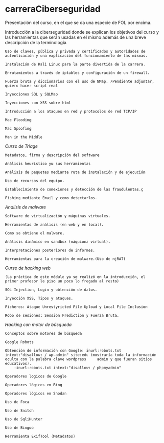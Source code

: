 # carreraCiberseguridad

Presentación del curso, en el que se da una especie de FOL por encima.

Introducción a la ciberseguridad donde se explican los objetivos del curso y las herramientas que serán usadas en el mismo además de una breve descripción de la terminología.

    Uso de claves, pública y privada y certificados y autoridades de autenticación y una explicación del funcionamiento de las mismas.

    Instalación de Kali Linux para la parte divertida de la carrera.

    Enrutamientos a través de iptables y configuración de un firewall.

    Fuerza bruta y diccionarios con el uso de NMap. /Pendiente adjuntar, quiero hacer script real

    Inyecciones SQL y SQLMap

    Inyecciones con XSS sobre html

    Introducción a los ataques en red y protocolos de red TCP/IP

    Mac Flooding

    Mac Spoofing

    Man in the Middle

*Curso de Triage*

    Metadatos, firma y descripción del software

    Análisis heurístico yu sus herramientas

    Análisis de paquetes mediante ruta de instalación y de ejecución

    Uso de recursos del equipo.

    Establecimiento de conexiones y detección de las fraudulentas.ç

    Fishing mediante Email y como detectarlos.

*Analisis de malware*

    Software de virtualización y máquinas virtuales.

    Herramientas de análisis (en web y en local).

    Como se obtiene el malware.

    Análisis dinámico en sandbox (máquiona virtual).

    Interpretaciones posteriores de informes.

    Herramientas para la creación de malware.(Uso de njRAT)

*Curso de hacking web* 

    (La práctica de este módulo ya se realizó en la introducción, el primer profesor le piso un poco lo fregado al resto)

    SQL Injection, Login y obtención de datos.

    Inyección XSS, Tipos y ataques.

    Ficheros: Ataque Unrestyricted File Upload y Local File Inclusion

    Robo de sesiones: Session Prediction y Fuerza Bruta.

*Hacking con motor de búsqueda*

    Conceptos sobre motores de búsqueda

    Google Robots

    Obtención de información con Google: inurl:robots.txt intext:"disallow: / wp-admin" site:edu (mostraría toda la información oculta con la palabra clave wordpress     admin y que fueran sitios educativos).
        -inurl:robots.txt intext:"disallow: / phpmyadmin"

    Operadores logicos de Google

    Operadores lógicos en Bing

    Operadores lógicos en Shodan

    Uso de Foca
    
    Uso de Snitch
    
    Uso de SqliHunter
    
    Uso de Bingoo
    
    Herramienta ExifTool (Metadatos)
